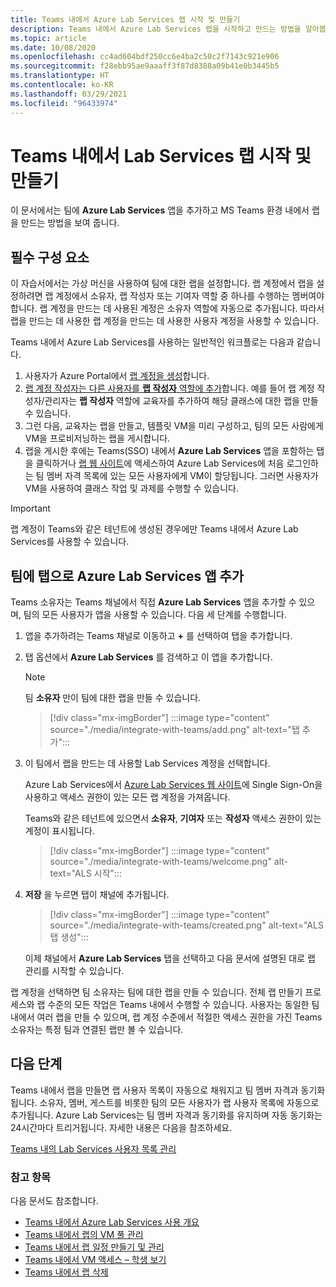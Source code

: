 ```yaml
---
title: Teams 내에서 Azure Lab Services 랩 시작 및 만들기
description: Teams 내에서 Azure Lab Services 랩을 시작하고 만드는 방법을 알아봅니다.
ms.topic: article
ms.date: 10/08/2020
ms.openlocfilehash: cc4ad604bdf250cc6e4ba2c50c2f7143c921e906
ms.sourcegitcommit: f28ebb95ae9aaaff3f87d8388a09b41e0b3445b5
ms.translationtype: HT
ms.contentlocale: ko-KR
ms.lasthandoff: 03/29/2021
ms.locfileid: "96433974"
---
```

# <a name="get-started-and-create-a-lab-services-lab-within-teams"></a>Teams 내에서 Lab Services 랩 시작 및 만들기

이 문서에서는 팀에 **Azure Lab Services** 앱을 추가하고 MS Teams 환경 내에서 랩을 만드는 방법을 보여 줍니다.

## <a name="prerequisites"></a>필수 구성 요소

이 자습서에서는 가상 머신을 사용하여 팀에 대한 랩을 설정합니다. 랩 계정에서 랩을 설정하려면 랩 계정에서 소유자, 랩 작성자 또는 기여자 역할 중 하나를 수행하는 멤버여야 합니다. 랩 계정을 만드는 데 사용된 계정은 소유자 역할에 자동으로 추가됩니다. 따라서 랩을 만드는 데 사용한 랩 계정을 만드는 데 사용한 사용자 계정을 사용할 수 있습니다.

Teams 내에서 Azure Lab Services를 사용하는 일반적인 워크플로는 다음과 같습니다.

1. 사용자가 Azure Portal에서 [랩 계정을 생성](tutorial-setup-lab-account.md#create-a-lab-account)합니다.
1. [랩 계정 작성자는 다른 사용자를 **랩 작성자** 역할에 추가](tutorial-setup-lab-account.md#add-a-user-to-the-lab-creator-role)합니다. 예를 들어 랩 계정 작성자/관리자는 **랩 작성자** 역할에 교육자를 추가하여 해당 클래스에 대한 랩을 만들 수 있습니다.
1. 그런 다음, 교육자는 랩을 만들고, 템플릿 VM을 미리 구성하고, 팀의 모든 사람에게 VM을 프로비저닝하는 랩을 게시합니다.
1. 랩을 게시한 후에는 Teams(SSO) 내에서 **Azure Lab Services** 앱을 포함하는 탭을 클릭하거나 [랩 웹 사이트](https://labs.azure.com)에 액세스하여 Azure Lab Services에 처음 로그인하는 팀 멤버 자격 목록에 있는 모든 사용자에게 VM이 할당됩니다. 그러면 사용자가 VM을 사용하여 클래스 작업 및 과제를 수행할 수 있습니다.

> [!IMPORTANT]
> 랩 계정이 Teams와 같은 테넌트에 생성된 경우에만 Teams 내에서 Azure Lab Services를 사용할 수 있습니다.

## <a name="add-azure-lab-services-app-as-a-tab-to-a-team"></a>팀에 탭으로 Azure Lab Services 앱 추가

Teams 소유자는 Teams 채널에서 직접 **Azure Lab Services** 앱을 추가할 수 있으며, 팀의 모든 사용자가 앱을 사용할 수 있습니다. 다음 세 단계를 수행합니다.

1. 앱을 추가하려는 Teams 채널로 이동하고 **+** 를 선택하여 탭을 추가합니다. 
1. 탭 옵션에서 **Azure Lab Services** 를 검색하고 이 앱을 추가합니다. 

    > [!NOTE]
    > 팀 **소유자** 만이 팀에 대한 랩을 만들 수 있습니다.

    > [!div class="mx-imgBorder"]
    > :::image type="content" source="./media/integrate-with-teams/add.png" alt-text="탭 추가":::
1. 이 팀에서 랩을 만드는 데 사용할 Lab Services 계정을 선택합니다. 

    Azure Lab Services에서 [Azure Lab Services 웹 사이트](https://labs.azure.com)에 Single Sign-On을 사용하고 액세스 권한이 있는 모든 랩 계정을 가져옵니다. 

    Teams와 같은 테넌트에 있으면서 **소유자**, **기여자** 또는 **작성자** 액세스 권한이 있는 계정이 표시됩니다. 

    > [!div class="mx-imgBorder"]
    > :::image type="content" source="./media/integrate-with-teams/welcome.png" alt-text="ALS 시작":::
1. **저장** 을 누르면 탭이 채널에 추가됩니다.

    > [!div class="mx-imgBorder"]
    > :::image type="content" source="./media/integrate-with-teams/created.png" alt-text="ALS 탭 생성":::

    이제 채널에서 **Azure Lab Services** 탭을 선택하고 다음 문서에 설명된 대로 랩 관리를 시작할 수 있습니다.

랩 계정을 선택하면 팀 소유자는 팀에 대한 랩을 만들 수 있습니다. 전체 랩 만들기 프로세스와 랩 수준의 모든 작업은 Teams 내에서 수행할 수 있습니다. 사용자는 동일한 팀 내에서 여러 랩을 만들 수 있으며, 랩 계정 수준에서 적절한 액세스 권한을 가진 Teams 소유자는 특정 팀과 연결된 랩만 볼 수 있습니다.

## <a name="next-steps"></a>다음 단계

Teams 내에서 랩을 만들면 랩 사용자 목록이 자동으로 채워지고 팀 멤버 자격과 동기화됩니다. 소유자, 멤버, 게스트를 비롯한 팀의 모든 사용자가 랩 사용자 목록에 자동으로 추가됩니다. Azure Lab Services는 팀 멤버 자격과 동기화를 유지하며 자동 동기화는 24시간마다 트리거됩니다. 자세한 내용은 다음을 참조하세요.

[Teams 내의 Lab Services 사용자 목록 관리](how-to-manage-user-lists-within-teams.md)

### <a name="see-also"></a>참고 항목

다음 문서도 참조합니다.

- [Teams 내에서 Azure Lab Services 사용 개요](lab-services-within-teams-overview.md)
- [Teams 내에서 랩의 VM 풀 관리](how-to-manage-vm-pool-within-teams.md)
- [Teams 내에서 랩 일정 만들기 및 관리](how-to-create-schedules-within-teams.md)
- [Teams 내에서 VM 액세스 – 학생 보기](how-to-access-vm-for-students-within-teams.md)
- [Teams 내에서 랩 삭제](how-to-delete-lab-within-teams.md)
